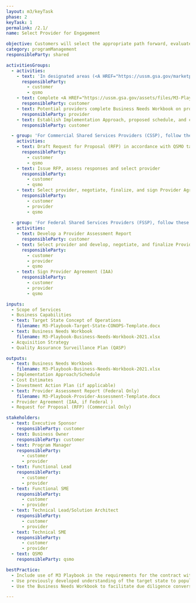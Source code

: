 ```yaml
---
layout: m3/keyTask
phase: 2
keyTask: 1
permalink: /2.1/
name: Select Provider for Engagement

objective: Customers will select the appropriate path forward, evaluate the capabilities of potential providers, and providers will help determine the fit of a potential customer-provider engagement.
category: programManagement
responsibleParty: shared

activitiesGroups:
  - activities:
    - text: 'In designated areas (<A HREF="https://ussm.gsa.gov/marketplace/qsmo-hcm/">Human Resources</A>, <A HREF="https://ussm.gsa.gov/marketplace/qsmo-ffm/">Financial Management</A>, <A HREF="https://ussm.gsa.gov/marketplace/qsmo-grm/">Grants Management</A>, <A HREF="https://ussm.gsa.gov/marketplace/qsmo-cyb">Cybersecurity</A>) engage with QSMO to select <A HREF="https://ussm.gsa.gov/marketplace">Marketplace</A> solution.<BR><BR>If no suitable option exists, move directly to <A HREF="href="https://ussm.gsa.gov/assets/files/Investment-Planning-Guidance-March%202021.pd">Step 2—Investment Action Plan</A>—in the Investment Planning Guidance.'
      responsibleParty:
        - customer
        - qsmo
    - text: Complete <A HREF="https://ussm.gsa.gov/assets/files/M3-Playbook-Business-Needs-Workbook-2021.xlsx">Business Needs Workbook</A> on requested services
      responsibleParty: customer
    - text: Potential providers complete Business Needs Workbook on provided services
      responsibleParty: provider
    - text: Establish Implementation Approach, proposed schedule, and cost estimate
      responsibleParty: customer

  - group: 'For Commercial Shared Services Providers (CSSP), follow these additional steps:'
    activities:
    - text: Draft Request for Proposal (RFP) in accordance with QSMO task order review guidance for M3 Phase 3 with optional tasks for M3 Phases 4 and 5, and review with QSMO prior to releasing for commercial providers to respond
      responsibleParty:
        - customer
        - qsmo
    - text: Issue RFP, assess responses and select provider
      responsibleParty:
        - customer
        - qsmo
    - text: Select provider, negotiate, finalize, and sign Provider Agreement
      responsibleParty:
        - customer
        - provider
        - qsmo
      
  - group: 'For Federal Shared Services Providers (FSSP), follow these additional steps:'
    activities:
    - text: Develop a Provider Assessment Report
      responsibleParty: customer
    - text: Select provider and develop, negotiate, and finalize Provider Agreement (Interagency Agreement [IAA])
      responsibleParty:
        - customer
        - provider
        - qsmo
    - text: Sign Provider Agreement (IAA)
      responsibleParty:
        - customer
        - provider
        - qsmo

inputs:
  - Scope of Services 
  - Business Capabilities
  - text: Target State Concept of Operations
    filename: M3-Playbook-Target-State-CONOPS-Template.docx
  - text: Business Needs Workbook 
    filename: M3-Playbook-Business-Needs-Workbook-2021.xlsx
  - Acquisition Strategy 
  - Quality Assurance Surveillance Plan (QASP)

outputs:
  - text: Business Needs Workbook
    filename: M3-Playbook-Business-Needs-Workbook-2021.xlsx
  - Implementation Approach/Schedule
  - Cost Estimates
  - Investment Action Plan (if applicable)
  - text: Provider Assessment Report (Federal Only)
    filename: M3-Playbook-Provider-Assessment-Template.docx
  - Provider Agreement (IAA, if Federal )
  - Request for Proposal (RFP) (Commercial Only)

stakeholders:
  - text: Executive Sponsor
    responsibleParty: customer
  - text: Business Owner
    responsibleParty: customer
  - text: Program Manager
    responsibleParty:
      - customer
      - provider
  - text: Functional Lead
    responsibleParty:
      - customer
      - provider
  - text: Functional SME
    responsibleParty:
      - customer
      - provider
  - text: Technical Lead/Solution Architect
    responsibleParty:
      - customer
      - provider
  - text: Technical SME
    responsibleParty:
      - customer
      - provider
  - text: QSMO
    responsibleParty: qsmo

bestPractice:
  - Include use of M3 Playbook in the requirements for the contract with the provider and support contractors in managing project risks
  - Use previously developed understanding of the target state to populate the Business Needs Workbook 
  - Use the Business Needs Workbook to facilitate due diligence conversations on the provider’s ability to satisfy those the <a href="https://www.ussm.gov/fibf/">Federal Integrated Business Framework (FIBF)</a> common requirements on which the customer’s environment is based

---
```

